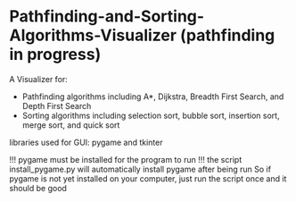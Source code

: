 # Pathfinding-and-Sorting-Algorithms-Visualizer (pathfinding in progress)
A Visualizer for:
  - Pathfinding algorithms including A*, Dijkstra, Breadth First Search, and Depth First Search
  - Sorting algorithms including selection sort, bubble sort, insertion sort, merge sort, and quick sort

libraries used for GUI: pygame and tkinter

!!! pygame must be installed for the program to run !!!
the script install_pygame.py will automatically install pygame after being run
So if pygame is not yet installed on your computer, just run the script once and it should be good
